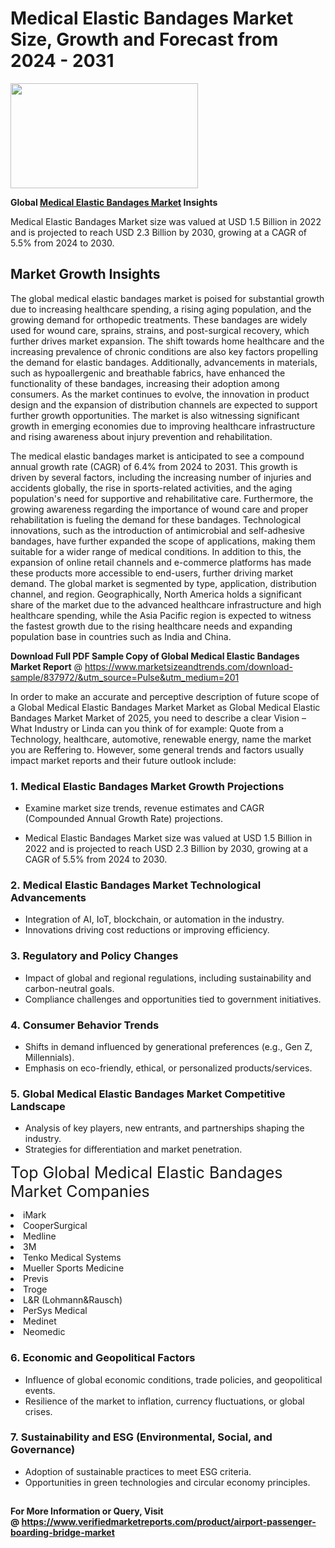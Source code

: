 <H1>Medical Elastic Bandages Market Size, Growth and Forecast from 2024 - 2031</H1><img class="aligncenter size-medium wp-image-584254" src="https://thirdeyenews.in/wp-content/uploads/2024/09/Global-Market-Research-300x168.jpeg" alt="" width="300" height="168" /><p><strong>Global&nbsp;<a href="https://www.marketsizeandtrends.com/download-sample/837972/&amp;utm_source=Pulse&amp;utm_medium=201">Medical Elastic Bandages Market</a> Insights</strong></p><p>Medical Elastic Bandages Market size was valued at USD 1.5 Billion in 2022 and is projected to reach USD 2.3 Billion by 2030, growing at a CAGR of 5.5% from 2024 to 2030.</p><p><h2>Market Growth Insights</h2> <p>The global medical elastic bandages market is poised for substantial growth due to increasing healthcare spending, a rising aging population, and the growing demand for orthopedic treatments. These bandages are widely used for wound care, sprains, strains, and post-surgical recovery, which further drives market expansion. The shift towards home healthcare and the increasing prevalence of chronic conditions are also key factors propelling the demand for elastic bandages. Additionally, advancements in materials, such as hypoallergenic and breathable fabrics, have enhanced the functionality of these bandages, increasing their adoption among consumers. As the market continues to evolve, the innovation in product design and the expansion of distribution channels are expected to support further growth opportunities. The market is also witnessing significant growth in emerging economies due to improving healthcare infrastructure and rising awareness about injury prevention and rehabilitation. </p> <p>The medical elastic bandages market is anticipated to see a compound annual growth rate (CAGR) of 6.4% from 2024 to 2031. This growth is driven by several factors, including the increasing number of injuries and accidents globally, the rise in sports-related activities, and the aging population's need for supportive and rehabilitative care. Furthermore, the growing awareness regarding the importance of wound care and proper rehabilitation is fueling the demand for these bandages. Technological innovations, such as the introduction of antimicrobial and self-adhesive bandages, have further expanded the scope of applications, making them suitable for a wider range of medical conditions. In addition to this, the expansion of online retail channels and e-commerce platforms has made these products more accessible to end-users, further driving market demand. The global market is segmented by type, application, distribution channel, and region. Geographically, North America holds a significant share of the market due to the advanced healthcare infrastructure and high healthcare spending, while the Asia Pacific region is expected to witness the fastest growth due to the rising healthcare needs and expanding population base in countries such as India and China. </p><p><span class=""><strong>Download Full PDF Sample Copy of Global Medical Elastic Bandages Market Report</strong> @ <a href="https://www.marketsizeandtrends.com/download-sample/837972/&amp;utm_source=Pulse&amp;utm_medium=201" target="_blank">https://www.marketsizeandtrends.com/download-sample/837972/&amp;utm_source=Pulse&amp;utm_medium=201</a></span></p><p>In order to make an accurate and perceptive description of future scope of a Global&nbsp;Medical Elastic Bandages Market Market as Global&nbsp;Medical Elastic Bandages Market Market of 2025, you need to describe a clear Vision &ndash; What Industry or Linda can you think of for example: Quote from a Technology, healthcare, automotive, renewable energy, name the market you are Reffering to. However, some general trends and factors usually impact market reports and their future outlook include:</p><h3>1.&nbsp;<strong>Medical Elastic Bandages Market Growth Projections</strong></h3><ul><li>Examine market size trends, revenue estimates and CAGR (Compounded Annual Growth Rate) projections.</li><li><p>Medical Elastic Bandages Market size was valued at USD 1.5 Billion in 2022 and is projected to reach USD 2.3 Billion by 2030, growing at a CAGR of 5.5% from 2024 to 2030.</p></li></ul><h3>2.&nbsp;<strong>Medical Elastic Bandages Market Technological Advancements</strong></h3><ul><li>Integration of AI, IoT, blockchain, or automation in the industry.</li><li>Innovations driving cost reductions or improving efficiency.</li></ul><h3>3.&nbsp;<strong>Regulatory and Policy Changes</strong></h3><ul><li>Impact of global and regional regulations, including sustainability and carbon-neutral goals.</li><li>Compliance challenges and opportunities tied to government initiatives.</li></ul><h3>4.&nbsp;<strong>Consumer Behavior Trends</strong></h3><ul><li>Shifts in demand influenced by generational preferences (e.g., Gen Z, Millennials).</li><li>Emphasis on eco-friendly, ethical, or personalized products/services.</li></ul><h3>5.&nbsp;<strong>Global Medical Elastic Bandages Market Competitive Landscape</strong></h3><ul><li>Analysis of key players, new entrants, and partnerships shaping the industry.</li><li>Strategies for differentiation and market penetration.</li></ul><p data-pm-slice="1 1 []"><span style="color: inherit; font-family: inherit; font-size: 25px;">Top Global Medical Elastic Bandages Market Companies</span></p><div class="" data-test-id=""><p><li>iMark</li><li> CooperSurgical</li><li> Medline</li><li> 3M</li><li> Tenko Medical Systems</li><li> Mueller Sports Medicine</li><li> Previs</li><li> Troge</li><li> L&R (Lohmann&Rausch)</li><li> PerSys Medical</li><li> Medinet</li><li> Neomedic</li></p></div><h3>6.&nbsp;<strong>Economic and Geopolitical Factors</strong></h3><ul><li>Influence of global economic conditions, trade policies, and geopolitical events.</li><li>Resilience of the market to inflation, currency fluctuations, or global crises.</li></ul><h3>7.&nbsp;<strong>Sustainability and ESG (Environmental, Social, and Governance)</strong></h3><ul><li>Adoption of sustainable practices to meet ESG criteria.</li><li>Opportunities in green technologies and circular economy principles.</li></ul><h2><strong style="font-size: 14px;">For More Information or Query, Visit @&nbsp;</strong><a style="background-color: #ffffff; font-size: 14px;" href="https://www.marketsizeandtrends.com/report/medical-elastic-bandages-market/" target="_blank">https://www.verifiedmarketreports.com/product/airport-passenger-boarding-bridge-market</a></h2>
